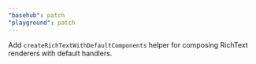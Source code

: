 ```yaml
---
"basehub": patch
"playground": patch
---
```


Add `createRichTextWithDefaultComponents` helper for composing RichText renderers with default handlers.
